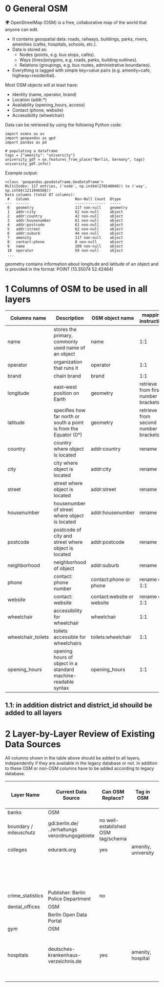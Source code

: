 # 0 General OSM
🌍 OpenStreetMap (OSM) is a free, collaborative map of the world that anyone can edit.
- It contains geospatial data: roads, railways, buildings, parks, rivers, amenities (cafés, hospitals, schools, etc.).
- Data is stored as:
  - Nodes (points, e.g. bus stops, cafés).
  - Ways (lines/polygons, e.g. roads, parks, building outlines).
  - Relations (groupings, e.g. bus routes, administrative boundaries).
- Everything is tagged with simple key=value pairs (e.g. amenity=cafe, highway=residential).

Most OSM objects will at least have:
- Identity (name, operator, brand)
- Location (addr:*)
- Availability (opening_hours, access)
- Contact (phone, website)
- Accessibility (wheelchair)

Data can be retrieved by using the following Python code:
```
import osmnx as ox
import geopandas as gpd
import pandas as pd

# populating a dataframe
tags = {"amenity": "university"}
university_gdf = ox.features_from_place("Berlin, Germany", tags)
university_gdf.info()
```
Example output:
```
<class 'geopandas.geodataframe.GeoDataFrame'>
MultiIndex: 117 entries, ('node', np.int64(278540049)) to ('way', np.int64(1211946568))
Data columns (total 87 columns):
 #   Column                     Non-Null Count  Dtype   
---  ------                     --------------  -----   
 0   geometry                   117 non-null    geometry
 1   addr:city                  62 non-null     object  
 2   addr:country               42 non-null     object  
 3   addr:housenumber           61 non-null     object  
 4   addr:postcode              61 non-null     object  
 5   addr:street                62 non-null     object  
 6   addr:suburb                44 non-null     object  
 7   amenity                    117 non-null    object  
 8   contact:phone              8 non-null      object  
 9   name                       109 non-null    object  
 10  operator                   59 non-null     object  
 ...
```
geometry contains information about longitude and latitude of an object and is provided in the format: POINT (13.35074 52.42464)

# 1 Columns of OSM to be used in all layers

| Columns name | Description | OSM object name |  mapping instruction | example |
| ----------- | ----------- | ----------- | ----------- | ----------- |
| name | stores the primary, commonly used name of an object | name | 1:1 | Volkspark Friedrichshain, Café Einstein | 
| operator | organization that runs it | operator | 1:1 | S-Bahn Berlin GmbH | 
| brand | chain brand | brand | 1:1 | Starbucks | 
| longitude | east–west position on Earth | geometry | retrieve from first number in brackets | 13.34455 | 
| latitude | specifies how far north or south a point is from the Equator (0°) | geometry | retrieve from second number in brackets | 52.4988 | 
| country | country where object is located | addr:country | rename | DE | 
| city | city where object is located | addr:city | rename | Berlin | 
| street | street where object is located | addr:street | rename | Friedrichstraße | 
| housenumber | housenumber of street where object is located | addr:housenumber | rename | 180 | 
| postcode | postcode of city and street where object is located | addr:postcode | rename | 10117 | 
| neighborhood | neighborhood of object | addr:suburb | rename | Mitte | 
| phone | contact: phone number | contact:phone or phone | rename or 1:1 | +493045040 | 
| website | contact: website | contact:website or website| rename or 1:1 | | 
| wheelchair |accessibility for wheelchair | wheelchair | 1:1 | yes/no/limited |
| wheelchair_toilets |toilets accessible for wheelchairs | toilets:wheelchair | 1:1 | yes/no |
| opening_hours |opening hours of object in a standard machine-readable syntax| opening_hours | 1:1 | Mo-Su 08:00-20:00 |

## 1.1: in addition **district and district_id** shouild be added to all layers

# 2 Layer-by-Layer Review of Existing Data Sources
All columns shown in the table above should be added to all layers, independently if they are available in the legacy database or not.
In addition to these OSM or non-OSM columns have to be added according to legacy database.

| Layer Name  | Current Data Source | Can OSM Replace? | Tag in OSM  | Replacement Scope (Full/Partial) | additional new Columns in OSM | Columns Missing from OSM | Notes/Matching Stragegy |
| ----------- | ----------- | ----------- | ----------- | ----------- | ----------- |  ----------- |  ----------- |
| banks | OSM  |  |  |   |  |   |  |
| boundary / mileuschutz | gdi.berlin.de/ ../erhaltungs verordnungsgebiete | no well-established OSM tag/schema |  |  |   |   |  |
| colleges | edurank.org | yes | amenity, university | partial |  | university_id |  |
| | | | | |  | rank_in_berlin_brandenburg |  |
| | | | | |  | rank_in_germany |  |
| | | | | |  | enrollment |  |
| | | | | |  | founded |  |
| crime_statistics | Publisher: Berlin Police Department | no |  |   |   |  |  |
| dental_offices | OSM |  |  |   |   |  |  |
|  | Berlin Open Data Portal |  |  |   |   |  |  |
| gym | OSM |  |  |   |   |  |  |
| hospitals | deutsches-krankenhaus-verzeichnis.de | yes | amenity, hospital | partial | emergency (whether emergeny care is available): yes, no, designated | cases |  |
|  |  |  |  |   |   |  |  |
|  |  |  |  |   |   |  |  |
